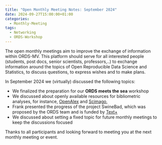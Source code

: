 ```yaml
---
title: "Open Monthly Meeting Notes: September 2024"
date: 2024-09-27T15:00:00+01:00
categories:
  - Monthly-Meeting
tags:
  - Networking
  - ORDS-Workshop
---
```


The open monthly meetings aim to improve the exchange of information within ORDS-MV. This platform should serve for all interested people (students, post docs, senior scientists, professors,..) to exchange information around the topics of Open Reproducible Data Science and Statistics, to discuss questions, to express wishes and to make plans.

In September 2024 we (virtually) discussed the following topics:

* We finalized the preparation for our **ORDS meets the sea** workshop
* We discussed about openly available resources for bibliometric analyses, for instance, [OpenAlex](https://openalex.org/) and [Scimago](https://www.scimagojr.com/),
* Frank presented the progress of the project SwineBad, which was proposed by the ORDS team and is funded by [Text+](https://text-plus.org/)
* We discussed about setting a fixed topic for future monthly meetings to keep the discussions focused


Thanks to all participants and looking forward to meeting you at the next monthly meeting or event.
